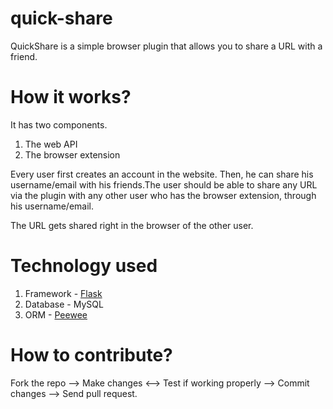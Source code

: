# quick-share
QuickShare is a simple browser plugin that allows you to share a URL with a friend.

# How it works?
It has two components.
  1. The web API
  2. The browser extension

Every user first creates an account in the website. Then, he can share his username/email with his friends.The user should be able to share any URL via the plugin with any other user who has the browser extension, through his username/email.

The URL gets shared right in the browser of the other user.

# Technology used
1. Framework - [Flask](flask.pocoo.org/)
2. Database - MySQL
3. ORM - [Peewee](https://github.com/coleifer/peewee)

# How to contribute?
Fork the repo --> Make changes <--> Test if working properly --> Commit changes --> Send pull request.
